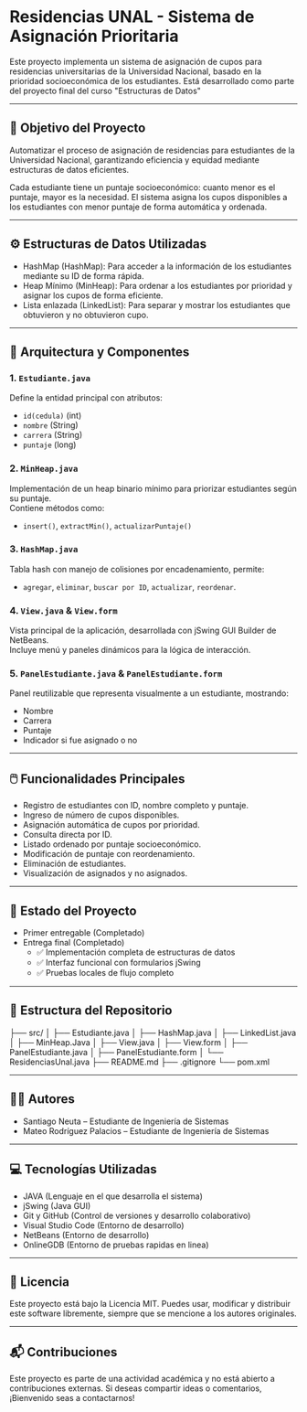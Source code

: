 # Residencias UNAL - Sistema de Asignación Prioritaria

Este proyecto implementa un sistema de asignación de cupos para residencias universitarias de la Universidad Nacional, basado en la prioridad socioeconómica de los estudiantes. Está desarrollado como parte del proyecto final del curso "Estructuras de Datos"

---

## 🎯 Objetivo del Proyecto

Automatizar el proceso de asignación de residencias para estudiantes de la Universidad Nacional, garantizando eficiencia y equidad mediante estructuras de datos eficientes.

Cada estudiante tiene un puntaje socioeconómico: cuanto menor es el puntaje, mayor es la necesidad. El sistema asigna los cupos disponibles a los estudiantes con menor puntaje de forma automática y ordenada.

---

## ⚙️ Estructuras de Datos Utilizadas

- HashMap (HashMap): Para acceder a la información de los estudiantes mediante su ID de forma rápida.
- Heap Mínimo (MinHeap): Para ordenar a los estudiantes por prioridad y asignar los cupos de forma eficiente.
- Lista enlazada (LinkedList): Para separar y mostrar los estudiantes que obtuvieron y no obtuvieron cupo.

---

## 🧠 Arquitectura y Componentes

### 1. `Estudiante.java`
Define la entidad principal con atributos:
- `id(cedula)` (int)
- `nombre` (String)
- `carrera` (String)
- `puntaje` (long)

### 2. `MinHeap.java`
Implementación de un heap binario mínimo para priorizar estudiantes según su puntaje.  
Contiene métodos como:
- `insert()`, `extractMin()`, `actualizarPuntaje()`

### 3. `HashMap.java`
Tabla hash con manejo de colisiones por encadenamiento, permite:
- `agregar`, `eliminar`, `buscar por ID`, `actualizar`, `reordenar`.

### 4. `View.java` & `View.form`
Vista principal de la aplicación, desarrollada con jSwing GUI Builder de NetBeans.  
Incluye menú y paneles dinámicos para la lógica de interacción.

### 5. `PanelEstudiante.java` & `PanelEstudiante.form`
Panel reutilizable que representa visualmente a un estudiante, mostrando:
- Nombre
- Carrera
- Puntaje
- Indicador si fue asignado o no


---

## 🖱️ Funcionalidades Principales

- Registro de estudiantes con ID, nombre completo y puntaje.
- Ingreso de número de cupos disponibles.
- Asignación automática de cupos por prioridad.
- Consulta directa por ID.
- Listado ordenado por puntaje socioeconómico.
- Modificación de puntaje con reordenamiento.
- Eliminación de estudiantes.
- Visualización de asignados y no asignados.

---

## 🧪 Estado del Proyecto

- Primer entregable (Completado)
- Entrega final (Completado)
    - ✅ Implementación completa de estructuras de datos
    - ✅ Interfaz funcional con formularios jSwing 
    - ✅ Pruebas locales de flujo completo 

---

## 📁 Estructura del Repositorio

├── src/
│ ├── Estudiante.java
│ ├── HashMap.java
│ ├── LinkedList.java
│ ├── MinHeap.Java
│ ├── View.java
│ ├── View.form
│ ├── PanelEstudiante.java
│ ├── PanelEstudiante.form
│ └── ResidenciasUnal.java
├── README.md
├── .gitignore
└── pom.xml

---

## 👨‍💻 Autores

- Santiago Neuta – Estudiante de Ingeniería de Sistemas
- Mateo Rodríguez Palacios – Estudiante de Ingeniería de Sistemas

---

## 💻 Tecnologías Utilizadas

- JAVA (Lenguaje en el que desarrolla el sistema)
- jSwing (Java GUI)
- Git y GitHub (Control de versiones y desarrollo colaborativo)
- Visual Studio Code (Entorno de desarrollo)
- NetBeans (Entorno de desarrollo)
- OnlineGDB (Entorno de pruebas rapidas en linea)

---

## 📄 Licencia

Este proyecto está bajo la Licencia MIT. Puedes usar, modificar y distribuir este software libremente, siempre que se mencione a los autores originales.

---

## 📬 Contribuciones

Este proyecto es parte de una actividad académica y no está abierto a contribuciones externas. Si deseas compartir ideas o comentarios, ¡Bienvenido seas a contactarnos!

